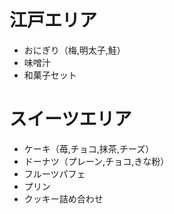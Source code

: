 # 江戸エリア
* おにぎり（梅,明太子,鮭）  
* 味噌汁  
* 和菓子セット

# スイーツエリア
* ケーキ（苺,チョコ,抹茶,チーズ）
* ドーナツ（プレーン,チョコ,きな粉）
* フルーツパフェ
* プリン
* クッキー詰め合わせ

# 
